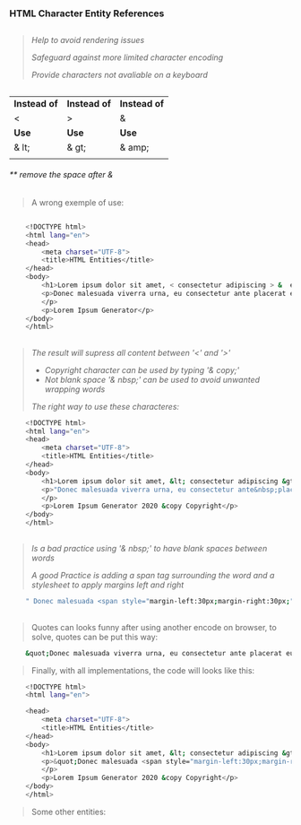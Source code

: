 ### HTML Character Entity References
##
>  *Help to avoid rendering issues*
> 
>  *Safeguard against more limited character encoding*
> 
>  *Provide characters not avaliable on a keyboard*
##
|              |              |              |
|--------------|--------------|--------------|
|**Instead of**|**Instead of**|**Instead of**|
| <            |>             |&             |
|**Use**       |**Use**       |**Use**       |
| & lt;        |& gt;         |& amp;        |
|              |              |              |

###### ** *remove the space after &*
## 
> A wrong exemple of use:

```sh

    <!DOCTYPE html>
    <html lang="en">
    <head>
        <meta charset="UTF-8">
        <title>HTML Entities</title>
    </head>
    <body>
        <h1>Lorem ipsum dolor sit amet, < consectetur adipiscing > &  elit: </h1>
        <p>Donec malesuada viverra urna, eu consectetur ante placerat eu. 
        </p>
        <p>Lorem Ipsum Generator</p>
    </body>
    </html>

```
## 

> *The result will supress all content between '<' and '>'*
> 
> - *Copyright character can be used by typing '& copy;'*
> - *Not blank space '& nbsp;' can be used to avoid unwanted wrapping words*
> 
> *The right way to use these characteres:*
```sh
    <!DOCTYPE html>
    <html lang="en">
    <head>
        <meta charset="UTF-8">
        <title>HTML Entities</title>
    </head>
    <body>
        <h1>Lorem ipsum dolor sit amet, &lt; consectetur adipiscing &gt; &amp; elit: </h1>
        <p>"Donec malesuada viverra urna, eu consectetur ante&nbsp;placerat&nbsp;eu."
        </p>
        <p>Lorem Ipsum Generator 2020 &copy Copyright</p>
    </body>
    </html>
```
## 
> *Is a bad practice using '& nbsp;' to have blank spaces between words*
> 
> *A good Practice is adding a span tag surrounding the word and a stylesheet to apply margins left and right*

```sh
    " Donec malesuada <span style="margin-left:30px;margin-right:30px;">viverra urna,</span> eu consectetur ante placerat eu. "

```
## 
> Quotes can looks funny after using another encode on browser, to solve, quotes can be put this way:
```sh
    &quot;Donec malesuada viverra urna, eu consectetur ante placerat eu.&quot;
```
> Finally, with all implementations, the code will looks like this:
```sh
    <!DOCTYPE html>
    <html lang="en">

    <head>
        <meta charset="UTF-8">
        <title>HTML Entities</title>
    </head>
    <body>
        <h1>Lorem ipsum dolor sit amet, &lt; consectetur adipiscing &gt; &amp; elit: </h1>
        <p>&quot;Donec malesuada <span style="margin-left:30px;margin-right:30px;">viverra urna,</span> eu consectetur ante&nbsp;placerat&nbsp;eu.&quot;
        </p>
        <p>Lorem Ipsum Generator 2020 &copy Copyright</p>
    </body>
    </html>

```

> Some other entities:

